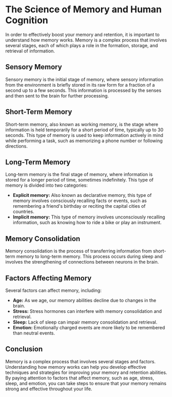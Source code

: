 The Science of Memory and Human Cognition
====================================================================================

In order to effectively boost your memory and retention, it is important to understand how memory works. Memory is a complex process that involves several stages, each of which plays a role in the formation, storage, and retrieval of information.

Sensory Memory
--------------

Sensory memory is the initial stage of memory, where sensory information from the environment is briefly stored in its raw form for a fraction of a second up to a few seconds. This information is processed by the senses and then sent to the brain for further processing.

Short-Term Memory
-----------------

Short-term memory, also known as working memory, is the stage where information is held temporarily for a short period of time, typically up to 30 seconds. This type of memory is used to keep information actively in mind while performing a task, such as memorizing a phone number or following directions.

Long-Term Memory
----------------

Long-term memory is the final stage of memory, where information is stored for a longer period of time, sometimes indefinitely. This type of memory is divided into two categories:

* **Explicit memory:** Also known as declarative memory, this type of memory involves consciously recalling facts or events, such as remembering a friend's birthday or reciting the capital cities of countries.
* **Implicit memory:** This type of memory involves unconsciously recalling information, such as knowing how to ride a bike or play an instrument.

Memory Consolidation
--------------------

Memory consolidation is the process of transferring information from short-term memory to long-term memory. This process occurs during sleep and involves the strengthening of connections between neurons in the brain.

Factors Affecting Memory
------------------------

Several factors can affect memory, including:

* **Age:** As we age, our memory abilities decline due to changes in the brain.
* **Stress:** Stress hormones can interfere with memory consolidation and retrieval.
* **Sleep:** Lack of sleep can impair memory consolidation and retrieval.
* **Emotion:** Emotionally charged events are more likely to be remembered than neutral events.

Conclusion
----------

Memory is a complex process that involves several stages and factors. Understanding how memory works can help you develop effective techniques and strategies for improving your memory and retention abilities. By paying attention to factors that affect memory, such as age, stress, sleep, and emotion, you can take steps to ensure that your memory remains strong and effective throughout your life.


